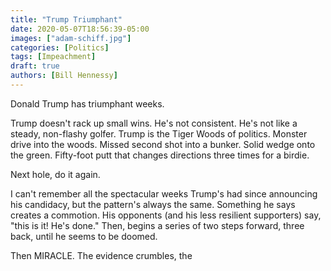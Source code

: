 ```yaml
---
title: "Trump Triumphant"
date: 2020-05-07T18:56:39-05:00
images: ["adam-schiff.jpg"]
categories: [Politics]
tags: [Impeachment]
draft: true
authors: [Bill Hennessy]
---
```


Donald Trump has triumphant weeks. 

Trump doesn't rack up small wins. He's not consistent. He's not like a steady, non-flashy golfer. Trump is the Tiger Woods of politics. Monster drive into the woods. Missed second shot into a bunker. Solid wedge onto the green. Fifty-foot putt that changes directions three times for a birdie. 

Next hole, do it again. 

I can't remember all the spectacular weeks Trump's had since announcing his candidacy, but the pattern's always the same. Something he says creates a commotion. His opponents (and his less resilient supporters) say, "this is it! He's done." Then, begins a series of two steps forward, three back, until he seems to be doomed. 

Then MIRACLE.  The evidence crumbles, the 